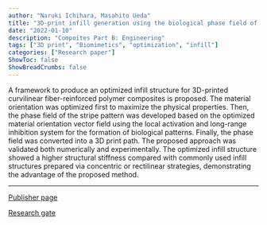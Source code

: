 ```yaml
---
author: "Naruki Ichihara, Masahito Ueda"
title: "3D-print infill generation using the biological phase field of an optimized discrete material orientation vector field"
date: "2022-01-10"
description: "Compoites Part B: Engineering"
tags: ["3D print", "Biomimetics", "optimization", "infill"]
categories: ["Research paper"]
ShowToc: false
ShowBreadCrumbs: false
---
```

A framework to produce an optimized infill structure for 3D-printed curvilinear fiber-reinforced polymer composites is proposed. The material orientation was optimized first to maximize the physical properties. Then, the phase field of the stripe pattern was developed based on the optimized material orientation vector field using the local activation and long-range inhibition system for the formation of biological patterns. Finally, the phase field was converted into a 3D print path. The proposed approach was validated both numerically and experimentally. The optimized infill structure showed a higher structural stiffness compared with commonly used infill structures prepared via concentric or rectilinear strategies, demonstrating the advantage of the proposed method.

* * *
[Publisher page](https://doi.org/10.1016/j.compositesb.2022.109626 "Science Direct")

[Research gate](https://www.researchgate.net/publication/357704893_3D-print_infill_generation_using_the_biological_phase_field_of_an_optimized_discrete_material_orientation_vector_field "Research gate")



